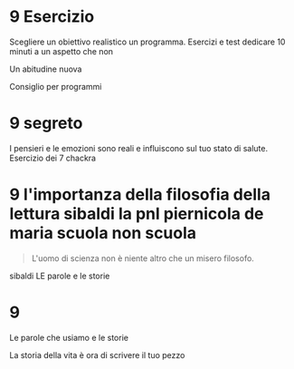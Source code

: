 # 9 Esercizio

Scegliere un obiettivo realistico un programma. 
Esercizi e test dedicare 10 minuti a un aspetto che non 

Un abitudine nuova

Consiglio per programmi 

# 9 segreto 

I pensieri e le emozioni sono reali e influiscono sul tuo stato di salute.
Esercizio dei 7 chackra

# 9 l'importanza della filosofia della lettura sibaldi la pnl piernicola de maria scuola non scuola


> L'uomo di scienza non è niente altro che un misero filosofo.

sibaldi LE parole e le storie 

# 9 
Le parole che usiamo e le storie

La storia della vita è ora di scrivere il tuo pezzo
<!--stackedit_data:
eyJoaXN0b3J5IjpbMTE5NDc0NzIxOSwtMTEwMzI4NjEzOV19
-->
